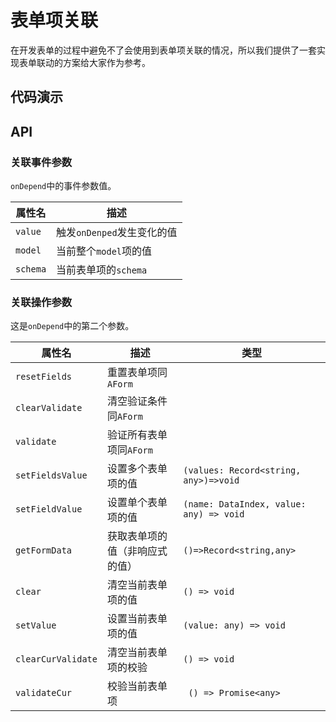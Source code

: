# 表单项关联

在开发表单的过程中避免不了会使用到表单项关联的情况，所以我们提供了一套实现表单联动的方案给大家作为参考。

## 代码演示

<demo src="./demos/depend.vue" link="/components/schema-form/demos/depend" />

<demo src="./demos/depend-event.vue" link="/components/schema-form/demos/depend-event" />

## API

### 关联事件参数

`onDepend`中的事件参数值。

| 属性名   | 描述                       |
| -------- | -------------------------- |
| `value`  | 触发`onDenped`发生变化的值 |
| `model`  | 当前整个`model`项的值      |
| `schema` | 当前表单项的`schema`       |

### 关联操作参数

这是`onDepend`中的第二个参数。

| 属性名             | 描述                           | 类型                                    |
| ------------------ | ------------------------------ | --------------------------------------- |
| `resetFields`      | 重置表单项同`AForm`            |                                         |
| `clearValidate`    | 清空验证条件同`AForm`          |                                         |
| `validate`         | 验证所有表单项同`AForm`        |                                         |
| `setFieldsValue`   | 设置多个表单项的值             | `(values: Record<string, any>)=>void`   |
| `setFieldValue`    | 设置单个表单项的值             | `(name: DataIndex, value: any) => void` |
| `getFormData`      | 获取表单项的值（非响应式的值） | `()=>Record<string,any>`                |
| `clear`            | 清空当前表单项的值             | `() => void`                            |
| `setValue`         | 设置当前表单项的值             | `(value: any) => void`                  |
| `clearCurValidate` | 清空当前表单项的校验           | `() => void`                            |
| `validateCur`      | 校验当前表单项                 | ` () => Promise<any>`                   |
